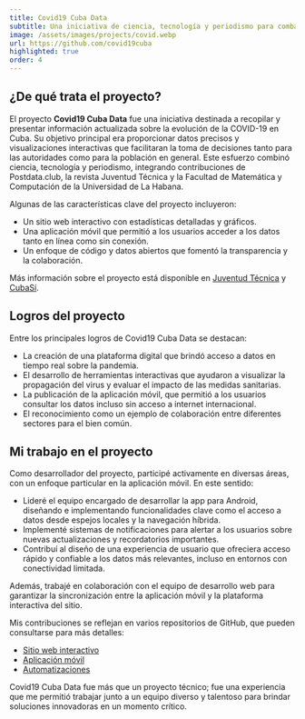 ```yaml
---
title: Covid19 Cuba Data
subtitle: Una iniciativa de ciencia, tecnología y periodismo para combatir la COVID-19 en Cuba. Datos abiertos y herramientas interactivas al servicio de la población.
image: /assets/images/projects/covid.webp
url: https://github.com/covid19cuba
highlighted: true
order: 4
---
```


## ¿De qué trata el proyecto?

El proyecto **Covid19 Cuba Data** fue una iniciativa destinada a recopilar y presentar información actualizada sobre la evolución de la COVID-19 en Cuba. Su objetivo principal era proporcionar datos precisos y visualizaciones interactivas que facilitaran la toma de decisiones tanto para las autoridades como para la población en general. Este esfuerzo combinó ciencia, tecnología y periodismo, integrando contribuciones de Postdata.club, la revista Juventud Técnica y la Facultad de Matemática y Computación de la Universidad de La Habana.

Algunas de las características clave del proyecto incluyeron:

- Un sitio web interactivo con estadísticas detalladas y gráficos.
- Una aplicación móvil que permitió a los usuarios acceder a los datos tanto en línea como sin conexión.
- Un enfoque de código y datos abiertos que fomentó la transparencia y la colaboración.

Más información sobre el proyecto está disponible en [Juventud Técnica](https://www.cubaperiodistas.cu/2020/11/covid-19-cuba-data-ciencia-y-periodismo-para-tomar-decisiones/) y [CubaSí](https://cubasi.cu/es/noticia/covid19cubadata-una-herramienta-para-informarse-y-tomar-decisiones).

## Logros del proyecto

Entre los principales logros de Covid19 Cuba Data se destacan:

- La creación de una plataforma digital que brindó acceso a datos en tiempo real sobre la pandemia.
- El desarrollo de herramientas interactivas que ayudaron a visualizar la propagación del virus y evaluar el impacto de las medidas sanitarias.
- La publicación de la aplicación móvil, que permitió a los usuarios consultar los datos incluso sin acceso a internet internacional.
- El reconocimiento como un ejemplo de colaboración entre diferentes sectores para el bien común.

## Mi trabajo en el proyecto

Como desarrollador del proyecto, participé activamente en diversas áreas, con un enfoque particular en la aplicación móvil. En este sentido:

- Lideré el equipo encargado de desarrollar la app para Android, diseñando e implementando funcionalidades clave como el acceso a datos desde espejos locales y la navegación híbrida.
- Implementé sistemas de notificaciones para alertar a los usuarios sobre nuevas actualizaciones y recordatorios importantes.
- Contribuí al diseño de una experiencia de usuario que ofreciera acceso rápido y confiable a los datos más relevantes, incluso en entornos con conectividad limitada.

Además, trabajé en colaboración con el equipo de desarrollo web para garantizar la sincronización entre la aplicación móvil y la plataforma interactiva del sitio.

Mis contribuciones se reflejan en varios repositorios de GitHub, que pueden consultarse para más detalles:

- [Sitio web interactivo](https://github.com/covid19cubadata/covid19cubadata.github.io)
- [Aplicación móvil](https://github.com/covid19cuba/covid19cuba-app)
- [Automatizaciones](https://github.com/covid19cuba/covid19cuba-action)

Covid19 Cuba Data fue más que un proyecto técnico; fue una experiencia que me permitió trabajar junto a un equipo diverso y talentoso para brindar soluciones innovadoras en un momento crítico.
